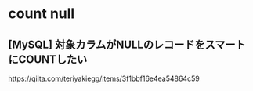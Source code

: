 # count null
## [MySQL] 対象カラムがNULLのレコードをスマートにCOUNTしたい
https://qiita.com/teriyakiegg/items/3f1bbf16e4ea54864c59